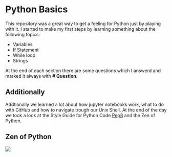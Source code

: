 # Python Basics

This repository was a great way to get a feeling for Python just by playing with it. 
I started to make my first steps by learning something about the following topics: 

- Variables
- If Statement
- While loop
- Strings

At the end of each section there are some questions which I answerd and marked it always with **# Question**.

## Additionally 
Addtionally we learned a lot about how jupyter notebooks work, what to do with GitHub and how to navigate trough our Unix Shell. 
At the end of the day we took a look at the Style Guide for Python Code [Pep8](https://www.python.org/dev/peps/pep-0008/) and the Zen of Python. 

## Zen of Python 

![](https://commons.wikimedia.org/wiki/File:Zen_Of_Python.png#/media/File:Zen_Of_Python.png)


